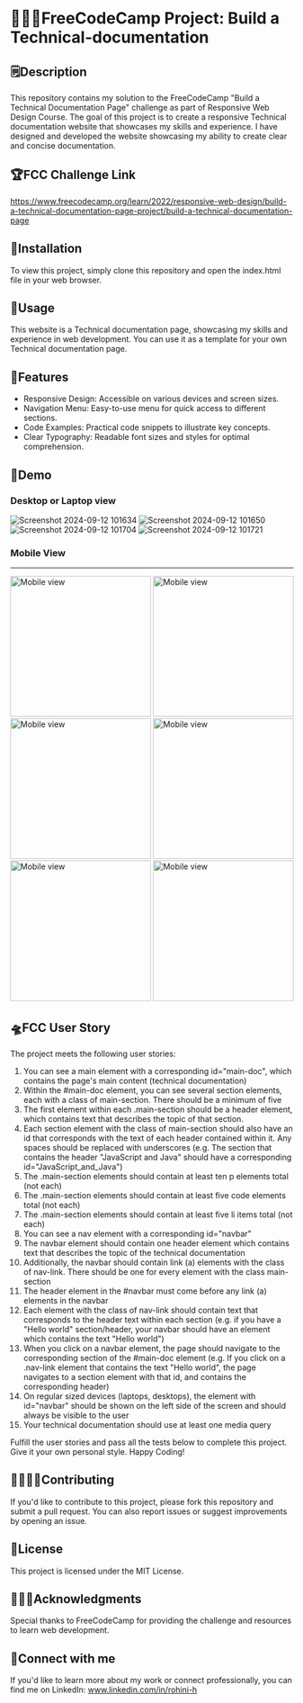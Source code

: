 # 👩🏻‍💻FreeCodeCamp Project: Build a Technical-documentation

## 🗒️Description
This repository contains my solution to the FreeCodeCamp "Build a Technical Documentation Page" challenge as part of Responsive Web Design Course. The goal of this project is to create a responsive Technical documentation website that showcases my skills and experience. I have designed and developed the website showcasing my ability to create clear and concise documentation.

## 🏆FCC Challenge Link
https://www.freecodecamp.org/learn/2022/responsive-web-design/build-a-technical-documentation-page-project/build-a-technical-documentation-page

## 🌠Installation
To view this project, simply clone this repository and open the index.html file in your web browser.

## 🌟Usage
This website is a Technical documentation page, showcasing my skills and experience in web development. You can use it as a template for your own Technical documentation page.

## 🌈Features

- Responsive Design: Accessible on various devices and screen sizes.
- Navigation Menu: Easy-to-use menu for quick access to different sections.
- Code Examples: Practical code snippets to illustrate key concepts.
- Clear Typography: Readable font sizes and styles for optimal comprehension.

## 🌸Demo
### Desktop or Laptop view
![Screenshot 2024-09-12 101634](https://github.com/user-attachments/assets/a02fd0ba-8d7f-434b-b601-8a9edb99a74e)
![Screenshot 2024-09-12 101650](https://github.com/user-attachments/assets/d743f134-94e0-4a49-8388-deeaa70007fa)
![Screenshot 2024-09-12 101704](https://github.com/user-attachments/assets/fcd06aee-b903-4b71-9d53-f4e2c603fd17)
![Screenshot 2024-09-12 101721](https://github.com/user-attachments/assets/c0d57c03-f48f-4187-9964-b7cc544957ef)

### Mobile View
---
<img src="https://github.com/user-attachments/assets/b7bb896f-4b16-4b57-952e-cdcf1f34aa21" alt="Mobile view" width=250 />
<img src="https://github.com/user-attachments/assets/210d001c-d3db-4e0e-ab4b-c338f3916ecb" alt="Mobile view" width=250 />
<img src="https://github.com/user-attachments/assets/38233375-8346-46a0-a484-ce3489a76c9e" alt="Mobile view" width=250 />
<img src="https://github.com/user-attachments/assets/f2860fa5-ad5e-4583-99c0-2dd6ee21b570" alt="Mobile view" width=250 />
<img src="https://github.com/user-attachments/assets/a5438b8c-9014-4be9-b275-0952b73c9aa1" alt="Mobile view" width=250 />
<img src="https://github.com/user-attachments/assets/eb332d4d-5c14-4af9-bb14-b3a16d9e7377" alt="Mobile view" width=250 />

## 🛸FCC User Story
The project meets the following user stories:

1. You can see a main element with a corresponding id="main-doc", which contains the page's main content (technical documentation)
2. Within the #main-doc element, you can see several section elements, each with a class of main-section. There should be a minimum of five
3. The first element within each .main-section should be a header element, which contains text that describes the topic of that section.
4. Each section element with the class of main-section should also have an id that corresponds with the text of each header contained within it. Any spaces should be replaced with underscores (e.g. The section that contains the header "JavaScript and Java" should have a corresponding id="JavaScript_and_Java")
5. The .main-section elements should contain at least ten p elements total (not each)
6. The .main-section elements should contain at least five code elements total (not each)
7. The .main-section elements should contain at least five li items total (not each)
8. You can see a nav element with a corresponding id="navbar"
9. The navbar element should contain one header element which contains text that describes the topic of the technical documentation
10. Additionally, the navbar should contain link (a) elements with the class of nav-link. There should be one for every element with the class main-section
11. The header element in the #navbar must come before any link (a) elements in the navbar
12. Each element with the class of nav-link should contain text that corresponds to the header text within each section (e.g. if you have a "Hello world" section/header, your navbar should have an element which contains the text "Hello world")
13. When you click on a navbar element, the page should navigate to the corresponding section of the #main-doc element (e.g. If you click on a .nav-link element that contains the text "Hello world", the page navigates to a section element with that id, and contains the corresponding header)
14. On regular sized devices (laptops, desktops), the element with id="navbar" should be shown on the left side of the screen and should always be visible to the user
15. Your technical documentation should use at least one media query

Fulfill the user stories and pass all the tests below to complete this project. Give it your own personal style. Happy Coding!

## 🫱🏼‍🫲🏼Contributing
If you'd like to contribute to this project, please fork this repository and submit a pull request. You can also report issues or suggest improvements by opening an issue.

## 🔏License
This project is licensed under the MIT License.

## 🙇🏻‍♀️Acknowledgments
Special thanks to FreeCodeCamp for providing the challenge and resources to learn web development.

## 🚀Connect with me
If you'd like to learn more about my work or connect professionally, you can find me on LinkedIn: www.linkedin.com/in/rohini-h
